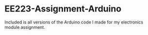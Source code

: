 # EE223-Assignment-Arduino
Included is all versions of the Arduino code I made for my electronics module assignment.
